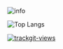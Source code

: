 ![info](http://github-profile-summary-cards.vercel.app/api/cards/profile-details?username=rice8y&theme=github)

![Top Langs](https://github-readme-stats.vercel.app/api/top-langs/?username=rice8y&langs_count=50&layout=compact&card_width=700)

<a href="https://trackgit.com">
<img src="https://us-central1-trackgit-analytics.cloudfunctions.net/token/ping/m1wfzy8agd1s050nt97m" alt="trackgit-views" />
</a>
